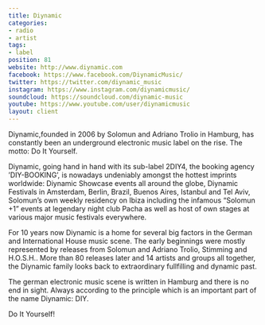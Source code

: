 ```yaml
---
title: Diynamic
categories:
- radio
- artist
tags:
- label
position: 81
website: http://www.diynamic.com
facebook: https://www.facebook.com/DiynamicMusic/
twitter: https://twitter.com/diynamic_music
instagram: https://www.instagram.com/diynamicmusic/
soundcloud: https://soundcloud.com/diynamic-music
youtube: https://www.youtube.com/user/diynamicmusic
layout: client
---
```


Diynamic,founded in 2006 by Solomun and Adriano Trolio in Hamburg, has constantly been an underground electronic music label on the rise. The motto: Do It Yourself. 

Diynamic, going hand in hand with its sub-label 2DIY4, the booking agency ’DIY-BOOKING’, is nowadays undeniably amongst the hottest imprints worldwide: Diynamic Showcase events all around the globe, Diynamic Festivals in Amsterdam, Berlin, Brazil, Buenos Aires, Istanbul and Tel Aviv, Solomun’s own weekly residency on Ibiza including the infamous “Solomun +1” events at legendary night club Pacha as well as host of own stages at various major music festivals everywhere.

For 10 years now Diynamic is a home for several big factors in the German and International House music scene. The early beginnings were mostly represented by releases from Solomun and Adriano Trolio, Stimming and H.O.S.H.. More than 80 releases later and 14 artists and groups all together, the Diynamic family looks back to extraordinary fullfilling and dynamic past. 

The german electronic music scene is written in Hamburg and there is no end in sight. Always according to the principle which is an important part of the name Diynamic: DIY.

Do It Yourself!